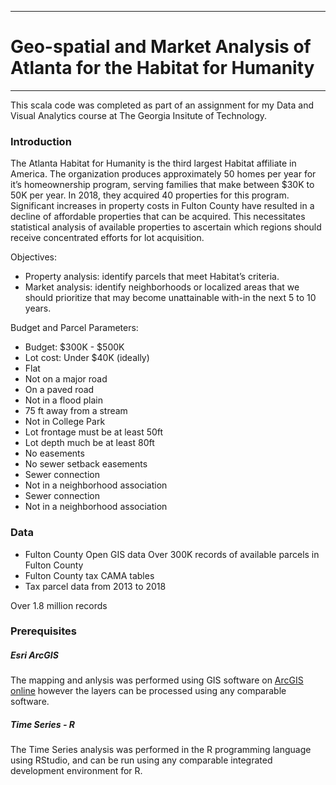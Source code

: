 -------------------------------------------------------------------------
# Geo-spatial and Market Analysis of Atlanta for the Habitat for Humanity
-------------------------------------------------------------------------
This scala code was completed as part of an assignment for my Data and Visual Analytics course at The Georgia Insitute of Technology. 

### Introduction
The Atlanta Habitat for Humanity is the third largest Habitat affiliate in America. The organization produces approximately 50 homes per year for it’s homeownership program, serving families that make between $30K to 50K per year. In 2018, they acquired 40 properties for this program. Significant increases in property costs in Fulton County have resulted in a decline of affordable properties that can be acquired. This necessitates statistical analysis of available properties to ascertain which regions should receive concentrated efforts for lot acquisition.  


Objectives:
-	Property analysis: identify parcels that meet Habitat’s criteria. 
-	Market analysis: identify neighborhoods or localized areas that we should prioritize that may become unattainable with-in the next 5 to 10 years. 

Budget and Parcel Parameters:
- Budget: $300K - $500K
- Lot cost: Under $40K (ideally)
- Flat
- Not on a major road
- On a paved road
- Not in a flood plain
- 75 ft away from a stream
- Not in College Park
- Lot frontage must be at least 50ft
- Lot depth much be at least 80ft
- No easements
- No sewer setback easements
- Sewer connection
- Not in a neighborhood association
- Sewer connection
- Not in a neighborhood association

### Data
- Fulton County Open GIS data
Over 300K records of available parcels in Fulton County
- Fulton County tax CAMA tables
- Tax parcel data from 2013 to 2018

Over 1.8 million records

### Prerequisites
##### Esri ArcGIS 
The mapping and anlysis was performed using GIS software on [ArcGIS online](https://www.esri.com/en-us/arcgis/products/arcgis-online/overview) however the layers can be processed using any comparable software.   

##### Time Series - R
The Time Series analysis was performed in the R programming language using RStudio, and can be run using any comparable integrated development environment for R.  


<!--### Run
To run the code on the bitcoinotc.csv edge file: 
1. Import the bitcoinotc.csv data into your data space on Databricks.
2. Import the BitcoinOTC.dbc notebook to your workspace on Databricks. 
3. Create a cluster.
4. Attach the cluster to the imported notebook.
5. Run all code cells.
6. Download the dataframe containing the most important nodes directly as a .csv file using the download button in the last cell. 
